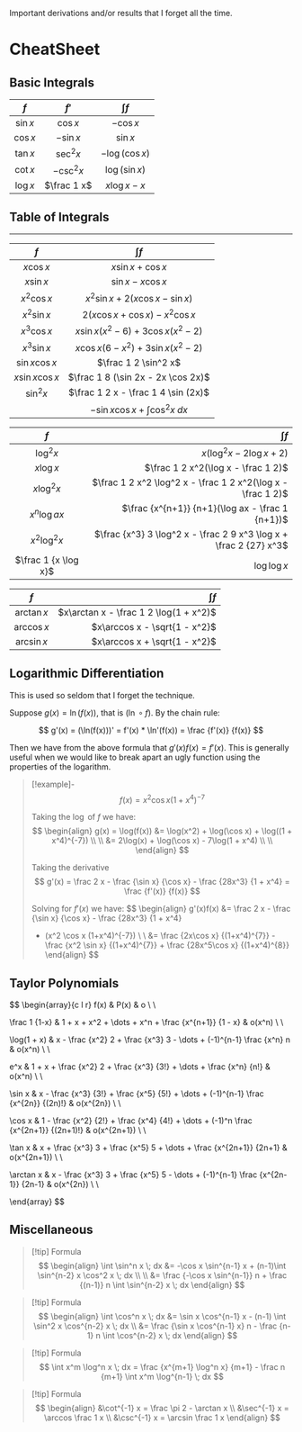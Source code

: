 Important derivations and/or results that I forget all the time.

# CheatSheet

## Basic  Integrals

| $f$       | $f'$         | $\int f$        |
| :-------: | :---------: | :------------: |
| $\sin x$   | $\cos x$     | $-\cos x$       |
| $\cos x$   | $-\sin x$    | $\sin x$        |
| $\tan x$   | $\sec^2 x$   | $-\log (\cos x)$ |
| $\cot x$   | $-\csc^2 x$  | $\log(\sin x)$   |
| $\log x$   | $\frac 1 x$  | $x\log x - x$    |

## Table of Integrals

---

| $f$      | $\int f$                               |
| :------: | :------------------------------------: |
| $x \cos x$   | $x \sin x + \cos x$                   |
| $x \sin x$   | $\sin x - x \cos x$ |
| $x^2 \cos x$   | $x^2\sin x + 2(x \cos x - \sin x)$ |
| $x^2 \sin x$   | $2(x \cos x + \cos x) - x^2\cos x$ |
| $x^3 \cos x$   | $x \sin x(x^2 - 6) + 3\cos x(x^2 - 2)$ |
| $x^3 \sin x$   | $x \cos x(6 - x^2) + 3\sin x(x^2 - 2)$ |
| $\sin x \cos x$   | $\frac 1 2 \sin^2 x$ |
| $x \sin x \cos x$   | $\frac 1 8 (\sin 2x - 2x \cos 2x)$ |
| $\sin^2x$ | $\frac 1 2 x - \frac 1 4 \sin (2x)$ |
|| $-\sin x\cos x + \int \cos^2 x \; dx$ |

| $f$       | $\int f$ |
| :-----:   | -------: |
| $\log^2 x$   | $x(\log^2 x -2 \log x + 2)$ |
| $x \log x$   | $\frac 1 2 x^2(\log x - \frac 1 2)$ |
| $x \log^2 x$   | $\frac 1 2 x^2 \log^2 x - \frac 1 2 x^2(\log x - \frac 1 2)$ |
| $x^n \log ax$   | $\frac {x^{n+1}} {n+1}(\log ax - \frac 1 {n+1})$ |
| $x^2 \log^2 x$   | $\frac {x^3} 3 \log^2 x - \frac 2 9 x^3 \log x + \frac 2 {27} x^3$ |
| $\frac 1 {x \log x}$   | $\log \log x$ |

| $f$       | $\int f$ |
| :-----:   | -------: |
| $\arctan x$   | $x\arctan x - \frac 1 2 \log(1 + x^2)$ |
| $\arccos x$   | $x\arccos x - \sqrt{1 - x^2}$ |
| $\arcsin x$   | $x\arccos x + \sqrt{1 - x^2}$ |

## Logarithmic Differentiation

This is used so seldom that I forget the technique.

Suppose $g(x) = \ln(f(x))$, that is $(\ln \circ f)$. By the chain rule:

$$
g'(x) = (\ln(f(x)))' = f'(x) * \ln'(f(x)) = \frac {f'(x)} {f(x)}
$$

Then we have from the above formula that $g'(x)f(x) = f'(x)$. This is generally useful when we would like to break apart an ugly function using the properties of the logarithm.

> [!example]-
> $$
> f(x) = x^2 \cos x (1 + x^4)^{-7}
> $$
>
> Taking the $\log$ of $f$ we have:
> $$
> \begin{align}
> g(x) = \log(f(x)) &= \log(x^2) + \log(\cos x) + \log((1 + x^4)^{-7}) \\ \\
> &= 2\log(x) + \log(\cos x) - 7\log(1 + x^4) \\ \\
> \end{align}
> $$
>
> Taking the derivative
> $$
> g'(x)
> = \frac 2 x - \frac {\sin x} {\cos x} - \frac {28x^3} {1 + x^4}
> = \frac {f'(x)} {f(x)}
> $$
>
> Solving for $f'(x)$ we have:
> $$
> \begin{align}
> g'(x)f(x)
> &= \frac 2 x - \frac {\sin x} {\cos x} - \frac {28x^3} {1 + x^4}
> * (x^2 \cos x (1+x^4)^{-7}) \\ \\
> &= \frac {2x\cos x} {(1+x^4)^{7}} - \frac {x^2 \sin x} {(1+x^4)^{7}} + \frac {28x^5\cos x} {(1+x^4)^{8}}
> \end{align}
> $$

## Taylor Polynomials

$$
\begin{array}{c l r}
f(x) & P(x) & o \\ \\

\frac 1 {1-x}
& 1 + x + x^2 + \dots + x^n + \frac {x^{n+1}} {1 - x}
& o(x^n) \\ \\

\log(1 + x)
& x - \frac {x^2} 2 + \frac {x^3} 3 - \dots + (-1)^{n-1} \frac {x^n} n
& o(x^n) \\ \\

e^x
& 1 + x + \frac {x^2} 2 + \frac {x^3} {3!} + \dots + \frac {x^n} {n!}
& o(x^n) \\ \\

\sin x
& x - \frac {x^3} {3!} + \frac {x^5} {5!} + \dots + (-1)^{n-1} \frac {x^{2n}} {(2n)!}
& o(x^{2n}) \\ \\

\cos x
& 1 - \frac {x^2} {2!} + \frac {x^4} {4!} + \dots + (-1)^n \frac {x^{2n+1}} {(2n+1)!}
& o(x^{2n+1}) \\ \\

\tan x
& x + \frac {x^3} 3 + \frac {x^5} 5 + \dots + \frac {x^{2n+1}} {2n+1}
& o(x^{2n+1}) \\ \\

\arctan x
& x - \frac {x^3} 3 + \frac {x^5} 5 - \dots + (-1)^{n-1} \frac {x^{2n-1}} {2n-1}
& o(x^{2n}) \\ \\

\end{array}
$$

## Miscellaneous

> [!tip] Formula
> $$
> \begin{align}
> \int \sin^n x \; dx &= -\cos x \sin^{n-1} x + (n-1)\int \sin^{n-2} x \cos^2 x \; dx \\ \\
> &= \frac {-\cos x \sin^{n-1}} n + \frac {(n-1)} n \int \sin^{n-2} x \; dx
> \end{align}
> $$

> [!tip]  Formula
> $$
> \begin{align}
> \int \cos^n x \; dx &= \sin x \cos^{n-1} x - (n-1) \int \sin^2 x \cos^{n-2} x \; dx \\
> &= \frac {\sin x \cos^{n-1} x} n - \frac {n-1} n \int \cos^{n-2} x \; dx
> \end{align}
> $$

> [!tip]  Formula
> $$
> \int x^m \log^n x \; dx = \frac {x^{m+1} \log^n x} {m+1} - \frac n {m+1} \int x^m \log^{n-1} \; dx
> $$

> [!tip] Formula
> $$
> \begin{align}
> &\cot^{-1} x = \frac \pi 2 - \arctan x \\
> &\sec^{-1} x = \arccos \frac 1 x \\
> &\csc^{-1} x = \arcsin \frac 1 x
> \end{align}
> $$